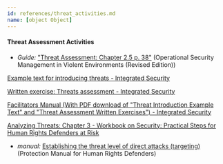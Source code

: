 ```yaml
---
id: references/threat_activities.md
name: [object Object]
---
```


#### Threat Assessment Activities

* *Guide:* ["Threat Assessment: Chapter 2.5 p. 38"](http://www.odihpn.org/download/gpr_8_revised2pdf#page=38) (Operational Security Management in Violent Environments (Revised Edition))

[Example text for introducing threats - Integrated Security](http://integratedsecuritymanual.org/exercise/example-text-for-introducing-threats)

[Written exercise: Threats assessment - Integrated Security](http://integratedsecuritymanual.org/exercise/written-exercise-threats-assessment)

[Facilitators Manual (With PDF download of "Threat Introduction Example Text" and "Threat Assessment Written Exercises") - Integrated Security](http://integratedsecuritymanual.org/sites/default/files/facilitatorstoolkit.pdf#page=15)

[Analyzing Threats: Chapter 3 - Workbook on Security: Practical Steps for Human Rights Defenders at Risk](http://frontlinedefenders.org/files/workbook_eng.pdf#page=33)


  * *manual:* [Establishing the threat level of direct attacks (targeting)](http://www.peacebrigades.org/fileadmin/user_files/groups/uk/files/Publications/Frontline_Manual_pdf.pdf#page=44) (Protection Manual for Human Rights Defenders)

